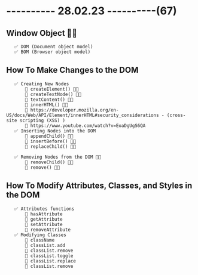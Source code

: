 # ---------- 28.02.23 ----------(67)

## Window Object 👍🏻

       ✅ DOM (Document object model)
       ✅ BOM (Browser object model)

## How To Make Changes to the DOM

       ✅ Creating New Nodes
           🔷 createElement() 👍🏻
           🔷 createTextNode() 👍🏻
           🔷 textContent() 👍🏻
           🔷 innerHTML() 👍🏻
           🔷 https://developer.mozilla.org/en-US/docs/Web/API/Element/innerHTML#security_considerations - (cross-site scripting (XSS) )
           🔷 https://www.youtube.com/watch?v=EoaDgUgS6QA
       ✅ Inserting Nodes into the DOM
           🔷 appendChild() 👍🏻
           🔷 insertBefore() 👍🏻
           🔷 replaceChild() 👍🏻

       ✅ Removing Nodes from the DOM 👍🏻
           🔷 removeChild() 👍🏻
           🔷 remove() 👍🏻

## How To Modify Attributes, Classes, and Styles in the DOM

       ✅ Attributes functions
           🔷 hasAttribute
           🔷 getAttribute
           🔷 setAttribute
           🔷 removeAttribute
       ✅ Modifying Classes
           🔷 className
           🔷 classList.add
           🔷 classList.remove
           🔷 classList.toggle
           🔷 classList.replace
           🔷 classList.remove
